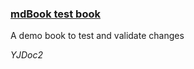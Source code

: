 ### [mdBook test book](</mdBook/bookshelf/books/mdBook test book/index.html>)

A demo book to test and validate changes


*YJDoc2*
